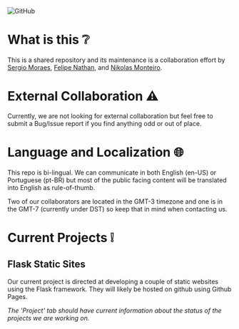 ![GitHub](https://img.shields.io/github/license/sergiomoraes/backstreetboys) 

# What is this ❔

This is a shared repository and its maintenance is a collaboration effort by [Sergio Moraes](https://github.com/sergiomoraes), [Felipe Nathan](https://github.com/FelipeNathan), and [Nikolas Monteiro](https://github.com/Primuwidi).

# External Collaboration ⚠

Currently, we are not looking for external collaboration but feel free to submit a Bug/Issue report if you find anything odd or out of place.

# Language and Localization 🌐

This repo is bi-lingual. We can communicate in both English (en-US) or Portuguese (pt-BR) but most of the public facing content will be translated into English as rule-of-thumb.

Two of our collaborators are located in the GMT-3 timezone and one is in the GMT-7 (currently under DST) so keep that in mind when contacting us.

# Current Projects ❕

## Flask Static Sites

Our current project is directed at developing a couple of static websites using the Flask framework. They will likely be hosted on github using Github Pages. 

_The 'Project' tab should have current information about the status of the projects we are working on._
